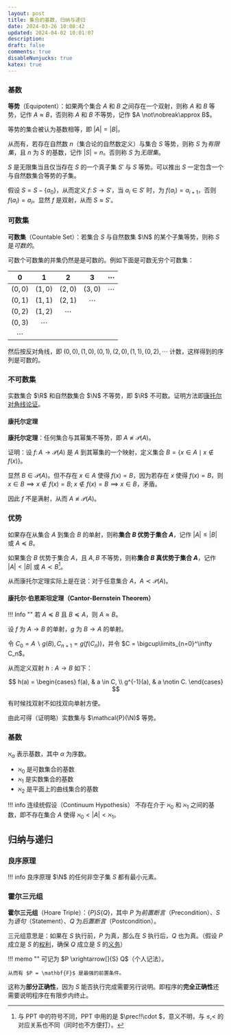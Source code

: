 ```yaml
---
layout: post
title: 集合的基数，归纳与递归
date: 2024-03-26 10:08:42
updated: 2024-04-02 10:01:07
description:
draft: false
comments: true
disableNunjucks: true
katex: true
---
```


### 基数

**等势**（Equipotent）：如果两个集合 $A$ 和 $B$ 之间存在一个双射，则称 $A$ 和 $B$ 等势，记作 $A \approx B$，否则称 $A$ 和 $B$ 不等势，记作 $A \not\nobreak\approx B$。

等势的集合被认为基数相等，即 $|A| = |B|$。

从而有，若存在自然数 $n$（集合论的自然数定义）与集合 $S$ 等势，则称 $S$ 为*有限集*，且 $n$ 为 $S$ 的基数，记作 $|S| = n$。否则称 $S$ 为*无限集*。

$S$ 是无限集当且仅当存在 $S$ 的一个真子集 $S'$ 与 $S$ 等势。可以推出 $S$ 一定包含一个与自然数集合等势的子集。

假设 $S = S - \left\lbrace a_0 \right\rbrace$，从而定义 $f\colon S \to S'$，当 $a_i \in S'$ 时，为 $f(a_i) = a_{i+1}$，否则 $f(a_i) = a_i$。显然 $f$ 是双射，从而 $S \approx S'$。

### 可数集

**可数集**（Countable Set）：若集合 $S$ 与自然数集 $\N$ 的某个子集等势，则称 $S$ 是*可数的*。

可数个可数集的并集仍然是是可数的。例如下面是可数无穷个可数集：

| $0$ | $1$ | $2$ | $3$ | $\cdots$ |
| :-: | :-: | :-: | :-: | :------: |
| $(0, 0)$ | $(1, 0)$ | $(2, 0)$ | $(3, 0)$ | $\cdots$ |
| $(0, 1)$ | $(1, 1)$ | $(2, 1)$ | $\cdots$ |          |
| $(0, 2)$ | $(1, 2)$ | $\cdots$ |          |          |
| $(0, 3)$ | $\cdots$ |          |          |          |
| $\cdots$ |          |          |          |          |

然后按反对角线，即 $(0, 0),\, (1, 0),\, (0, 1),\, (2, 0),\, (1, 1),\, (0, 2),\, \cdots$ 计数，这样得到的序列是可数的。

### 不可数集

实数集合 $\R$ 和自然数集合 $\N$ 不等势，即 $\R$ 不可数。证明方法即<u>康托尔对角线论证</u>。

#### 康托尔定理

**康托尔定理**：任何集合与其幂集不等势，即 $A \not\approx \mathcal{P}(A)$。

证明：设 $f\colon A \to \mathcal{P}(A)$ 是 $A$ 到其幂集的一个映射，定义集合 $B = \left\lbrace x \in A \mid x \notin f(x) \right\rbrace$。

显然 $B \in \mathcal{P}(A)$。但不存在 $x \in A$ 使得 $f(x) = B$，因为若存在 $x$ 使得 $f(x) = B$，则 $x \in B \implies x \notin f(x) = B;\; x \notin f(x) = B \implies x \in B$，矛盾。

因此 $f$ 不是满射，从而 $A \not\approx \mathcal{P}(A)$。

### 优势

如果存在从集合 $A$ 到集合 $B$ 的单射，则称**集合 $B$ 优势于集合 $A$**，记作 $|A| \le |B|$ 或 $A \preccurlyeq B$。

如果集合 $B$ 优势于集合 $A$，且 $A,\, B$ 不等势，则称**集合 $B$ 真优势于集合 $A$**，记作 $|A| < |B|$ 或 $A \prec B$[^diff_with-ppt]。

[^diff_with-ppt]: 与 PPT 中的符号不同，PPT 中用的是 $\prec\!\!\cdot $，意义不明，与 $\le , <$ 的对应关系也不同（同时也不方便打）。

从而康托尔定理实际上是在说：对于任意集合 $A$，$A \prec \mathcal{P}(A)$。

#### 康托尔·伯恩斯坦定理（Cantor-Bernstein Theorem）

!!! Info ""
    若 $A \preccurlyeq B$ 且 $B \preccurlyeq A$，则 $A \approx B$。

设 $f$ 为 $A \to B$ 的单射，$g$ 为 $B \to A$ 的单射。

令 $C_0 = A \backslash g(B),\, C_{n+1} = g(f(C_n))$，并令 $C = \bigcup\limits_{n=0}^\infty C_n$。

从而定义双射 $h: A \to B$ 如下：

$$
h(a) = \begin{cases}
    f(a), & a \in C, \\
    g^{-1}(a), & a \notin C.
\end{cases}
$$

有时候找双射不如找双向单射方便。

由此可得（证明略）实数集与 $\mathcal{P}(\N)$ 等势。

### 基数

$\aleph_{\alpha}$ 表示基数，其中 $\alpha$ 为序数。

- $\aleph_0$ 是可数集合的基数
- $\aleph_1$ 是实数集合的基数
- $\aleph_2$ 是平面上的曲线集合的基数

!!! info 连续统假设（Continuum Hypothesis）
    不存在介于 $\aleph_0$ 和 $\aleph_1$ 之间的基数，即不存在集合 $A$ 使得 $\aleph_0 < |A| < \aleph_1$。

## 归纳与递归

### 良序原理

!!! info 良序原理
    $\N$ 的任何非空子集 $S$ 都有最小元素。

### 霍尔三元组

**霍尔三元组**（Hoare Triple）：$\{P\} S \{Q\}$，其中 $P$ 为*前置断言*（Precondition）、$S$ 为*语句*（Statement）、$Q$ 为*后置断言*（Postcondition）。

三元组意思是：如果在 $S$ 执行前，$P$ 为真，那么在 $S$ 执行后，$Q$ 也为真。（假设 $P$ 成立是 $S$ 的<u>权利</u>，确保 $Q$ 成立是 $S$ 的<u>义务</u>）

!!! memo ""
    可记为 $P \xrightarrow[]{S} Q$（个人记法）。

    从而有 $P = \mathbf{F}$ 是最强的前置条件。

这称为**部分正确性**，因为 $S$ 能否执行完成需要另行说明。即程序的**完全正确性**还需要说明程序在有限步内终止。
